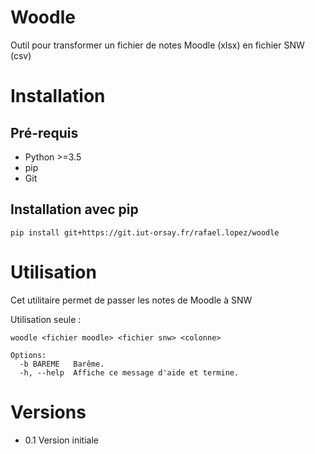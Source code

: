 # Woodle
Outil pour transformer un fichier de notes Moodle (xlsx) en fichier SNW (csv)

# Installation

## Pré-requis

* Python >=3.5
* pip
* Git

## Installation avec pip

    pip install git+https://git.iut-orsay.fr/rafael.lopez/woodle

# Utilisation

Cet utilitaire permet de passer les notes de Moodle à SNW

Utilisation seule :

```
woodle <fichier moodle> <fichier snw> <colonne>

Options:
  -b BAREME   Barême.
  -h, --help  Affiche ce message d'aide et termine.
```


# Versions

* 0.1 Version initiale
